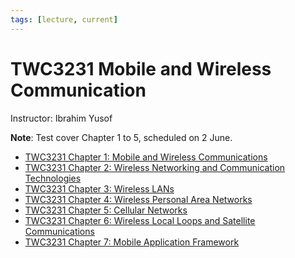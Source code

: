 ```yaml
---
tags: [lecture, current]
---
```


# TWC3231 Mobile and Wireless Communication

Instructor: Ibrahim Yusof

**Note**: Test cover Chapter 1 to 5, scheduled on 2 June.

- [TWC3231 Chapter 1: Mobile and Wireless Communications](202303292140.md)
- [TWC3231 Chapter 2: Wireless Networking and Communication Technologies](202303301604.md)
- [TWC3231 Chapter 3: Wireless LANs](202304061051.md)
- [TWC3231 Chapter 4: Wireless Personal Area Networks](202304211957.md)
- [TWC3231 Chapter 5: Cellular Networks](202305081315.md)
- [TWC3231 Chapter 6: Wireless Local Loops and Satellite Communications](202305181235.md)
- [TWC3231 Chapter 7: Mobile Application Framework](202306051934.md)
